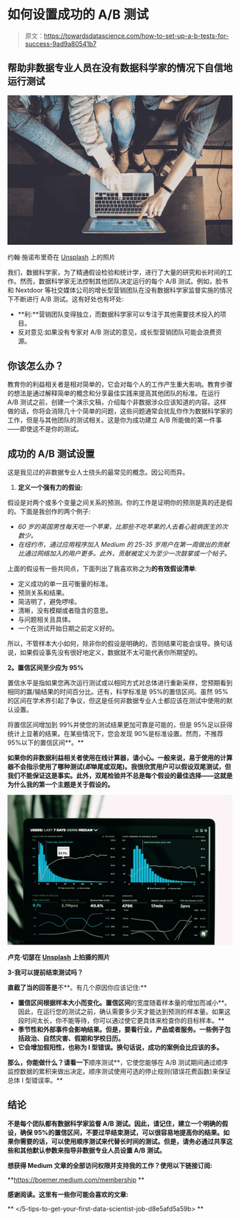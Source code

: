 # 如何设置成功的 A/B 测试

> 原文：<https://towardsdatascience.com/how-to-set-up-a-b-tests-for-success-9ad9a80541b7>

## 帮助非数据专业人员在没有数据科学家的情况下自信地运行测试

![](img/f7a7b571e8b4654fecd806e9d0bb1270.png)

约翰·施诺布里奇在 [Unsplash](https://unsplash.com?utm_source=medium&utm_medium=referral) 上的照片

我们，数据科学家，为了精通假设检验和统计学，进行了大量的研究和长时间的工作。然而，数据科学家无法控制其他团队决定运行的每个 A/B 测试。例如，脸书和 Nextdoor 等社交媒体公司的增长型营销团队在没有数据科学家监督实施的情况下不断进行 A/B 测试。这有好处也有坏处:

*   **利:**营销团队变得独立，而数据科学家可以专注于其他需要技术投入的项目。
*   反对意见:如果没有专家对 A/B 测试的意见，成长型营销团队可能会浪费资源。

## 你该怎么办？

教育你的利益相关者是相对简单的，它会对每个人的工作产生重大影响。教育步骤的想法是通过解释简单的概念和分享最佳实践来提高其他团队的标准。在运行 A/B 测试之前，创建一个演示文稿，介绍每个非数据涉众应该知道的内容。这样做的话，你将会消除几十个简单的问题，这些问题通常会扰乱你作为数据科学家的工作，但是与其他团队的测试相关。这是你为成功建立 A/B 所能做的第一件事——即使这不是你的测试。

## 成功的 A/B 测试设置

这是我见过的非数据专业人士挠头的最常见的概念。因公司而异。

1.  **定义一个强有力的假设:**

假设是对两个或多个变量之间关系的预测。你的工作是证明你的预测是真的还是假的。下面是我创作的两个例子:

*   *60 岁的英国男性每天吃一个苹果，比那些不吃苹果的人去看心脏病医生的次数少。*
*   *在纽约市，通过应用程序加入 Medium 的 25-35 岁用户在第一周做出的贡献比通过网络加入的用户更多。此外，贡献被定义为至少一次鼓掌或一个帖子。*

上面的假设有一些共同点，下面列出了我喜欢称之为**的有效假设清单**:

*   定义成功的单一且可衡量的标准。
*   预测关系和结果。
*   简洁明了，避免啰嗦。
*   清晰，没有模糊或者隐含的意思。
*   与问题相关且具体。
*   一个在测试开始日期之前定义好的。

所以，不管样本大小如何，除非你的假设是明确的，否则结果可能会误导。换句话说，如果假设事先没有很好地定义，数据就不太可能代表你所期望的。

**2。置信区间至少应为 95%**

置信水平是指如果您再次运行测试或以相同方式对总体进行重新采样，您预期看到相同的赢/输结果的时间百分比。还有，科学标准是 95%的置信区间。虽然 95%的区间在学术界引起了争议，但这是任何非数据专业人士都应该在测试中使用的默认设置。

将置信区间增加到 99%并使您的测试结果更加可靠是可能的，但是 95%足以获得统计上显著的结果。在某些情况下，您会发现 90%是标准设置。然而，不推荐 95%以下的置信区间**。**

**如果你的非数据利益相关者使用在线计算器，请小心。一般来说，易于使用的计算器不会指示使用了哪种测试(*即*单尾或双尾)。我很欣赏用户可以假设双尾测试，但我们不能保证这是事实。此外，双尾检验并不总是每个假设的最佳选择——这就是为什么我的第一个主题是关于假设的。**

**![](img/45498b70f08327617158fd7063f39658.png)**

**卢克·切瑟在 [Unsplash](https://unsplash.com?utm_source=medium&utm_medium=referral) 上拍摄的照片**

****3-我可以提前结束测试吗？****

**直截了当的回答是**不**。有几个原因你应该记住:**

*   **置信区间根据样本大小而变化。置信区间**的宽度随着样本量的增加而减小**。因此，在运行您的测试之前，确认需要多少天才能达到预测的样本量。如果这段时间太长，你不能等待，你可以通过使它更具体来检查你的目标样本。**
*   **季节性和外部事件会影响结果。但是，要看行业，产品或者服务。一些例子包括政治、自然灾害、假期和学校日历。**
*   **它会增加假阳性，也称为 I 型错误。换句话说，成功的案例会比应该的多。**

**那么，你能做什么？请看一下**顺序测试**，它使您能够在 A/B 测试期间通过顺序监控数据的累积来做出决定。顺序测试使用可选的停止规则(错误花费函数)来保证总体 I 型错误率。**

## **结论**

**不是每个团队都有数据科学家监督 A/B 测试。因此，请记住，建立一个明确的假设，确保 95%的置信区间，不要过早结束测试，可以很容易地提高你的结果。如果你需要的话，可以使用顺序测试来代替长时间的测试。但是，请务必通过共享这些和其他默认参数来指导非数据专业人员设置 A/B 测试。**

****想获得 Medium 文章的全部访问权限并支持我的工作？使用以下链接订阅:****

**<https://boemer.medium.com/membership> ** 

****感谢阅读。这里有一些你可能会喜欢的文章:****

**</switching-career-to-data-science-in-your-30s-6122e51a18a3>  </5-tips-to-get-your-first-data-scientist-job-d8e5afd5a59b> **